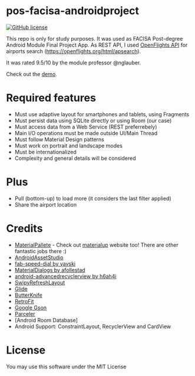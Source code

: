 # pos-facisa-androidproject

[![GitHub license](https://img.shields.io/github/license/mashape/apistatus.svg)](https://github.com/JGeraldoLima/androidLocationManager/blob/master/LICENSE.txt)

This repo is only for study purposes. It was used as FACISA Post-degree Android Module Final Project App.
As REST API, I used [OpenFlights API](https://openflights.org/) for airports search (https://openflights.org/html/apsearch).

It was rated 9.5/10 by the module professor @nglauber.

Check out the [demo](https://play.google.com/store/apps/details?id=pos.jgeraldo.com.openflightsandroidsample).


# Required features

- Must use adaptive layout for smartphones and tablets, using Fragments
- Must persist data using SQLite directly or using Room (our case)
- Must access data from a Web Service (REST preferrebely)
- Main I/O operations must be made outside UI/Main Thread
- Must follow Material Design patterns
- Must work on portrait and landscape modes
- Must be internationalized
- Complexity and general details will be considered

# Plus

- Pull (bottom-up) to load more (it considers the last filter applied)
- Share the airport location

# Credits

- [MaterialPallete](https://www.materialpalette.com/) - Check out [materialup](https://material.uplabs.com/) website too! There are other fantastic jobs there :)
- [AndroidAssetStudio](http://romannurik.github.io/AndroidAssetStudio/index.html)
- [fab-speed-dial by yavski](https://github.com/yavski/fab-speed-dial)
- [MaterialDialogs by afollestad](https://github.com/afollestad/material-dialogs)
- [android-advancedrecyclerview by h6ah4i](https://github.com/h6ah4i/android-advancedrecyclerview)
- [SwipyRefreshLayout](https://github.com/omadahealth/SwipyRefreshLayout)
- [Glide](https://github.com/bumptech/glide)
- [ButterKnife](https://github.com/JakeWharton/butterknife)
- [RetroFit](https://github.com/square/retrofit)
- [Google Gson](https://github.com/google/gson)
- [Parceler](https://github.com/johncarl81/parceler)
- [Android Room Database]
- Android Support: ConstraintLayout, RecyclerView and CardView


# License

You may use this software under the MIT License
